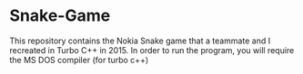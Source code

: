 # Snake-Game
This repository contains the Nokia Snake game that a teammate and I recreated in Turbo C++ in 2015. In order to run the program, you will require the MS DOS compiler (for turbo c++)
